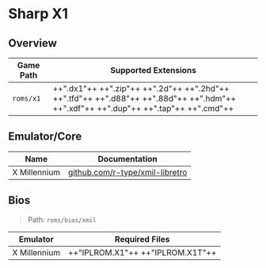 # Sharp X1

## Overview

| Game Path | Supported Extensions |
| --- | --- |
| `roms/x1` | ++".dx1"++ ++".zip"++ ++".2d"++ ++".2hd"++ ++".tfd"++ ++".d88"++ ++".88d"++ ++".hdm"++ ++".xdf"++ ++".dup"++ ++".tap"++ ++".cmd"++ |

## Emulator/Core

| Name | Documentation |
| --- | --- |
| X Millennium | [github.com/r-type/xmil-libretro](https://github.com/r-type/xmil-libretro) |

## Bios

> Path: `roms/bios/xmil`

| Emulator | Required Files |
| -- | -- |
| X Millennium | ++"IPLROM.X1"++ ++"IPLROM.X1T"++ |
